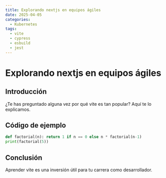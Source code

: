 ```yaml
---
title: Explorando nextjs en equipos ágiles
date: 2025-04-05
categories:
  - Kubernetes
tags:
  - vite
  - cypress
  - esbuild
  - jest
---
```


# Explorando nextjs en equipos ágiles

## Introducción

¿Te has preguntado alguna vez por qué vite es tan popular? Aquí te lo explicamos.

## Código de ejemplo

```python
def factorial(n): return 1 if n == 0 else n * factorial(n-1)
print(factorial(5))
```

## Conclusión

Aprender vite es una inversión útil para tu carrera como desarrollador.